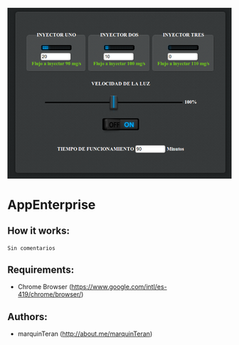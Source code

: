 ![Alt text](screenshot.png "Screenshot")

AppEnterprise
=====================


How it works:
-----------------
```
Sin comentarios
```

Requirements:
---------------

- Chrome Browser (https://www.google.com/intl/es-419/chrome/browser/)

Authors:
-----------------

- marquinTeran  (http://about.me/marquinTeran)
